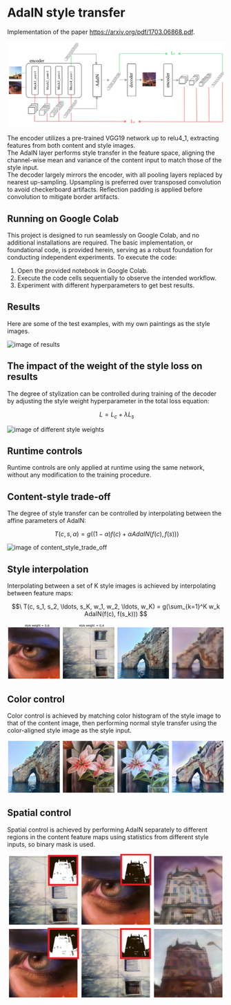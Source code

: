 # AdaIN style transfer

Implementation of the paper https://arxiv.org/pdf/1703.06868.pdf.


![image of style transfer network](https://github.com/sanjarakanovic/Tensorflow_AdaIN_StyleTransfer/blob/main/imgs/style-transfer-net.png)


The encoder utilizes a pre-trained VGG19 network up to relu4_1, extracting features from both content and style images.  
The AdaIN layer performs style transfer in the feature space, aligning the channel-wise mean and variance of the content input to match those of the style input.  
The decoder largely mirrors the encoder, with all pooling layers replaced by nearest up-sampling. Upsampling is preferred over transposed convolution to avoid checkerboard artifacts. Reflection padding is applied before convolution to mitigate border artifacts.


## Running on Google Colab

This project is designed to run seamlessly on Google Colab, and no additional installations are required. The basic implementation, or foundational code, is provided herein, serving as a robust foundation for conducting independent experiments.
To execute the code:

1. Open the provided notebook in Google Colab.
2. Execute the code cells sequentially to observe the intended workflow.
3. Experiment with different hyperparameters to get best results.

## Results
Here are some of the test examples, with my own paintings as the style images. 

![image of results](https://github.com/sanjarakanovic/Tensorflow_AdaIN_StyleTransfer/blob/main/imgs/test.png)

## The impact of the weight of the style loss on results

The degree of stylization can be controlled during training of the decoder by adjusting the style weight hyperparameter in the total loss equation:

$$\ L = L_c + \lambda L_s $$


![image of different style weights](https://github.com/sanjarakanovic/Tensorflow_AdaIN_StyleTransfer/blob/main/imgs/style-weights.png)


## Runtime controls

Runtime controls are only applied at runtime using the same network,
without any modification to the training procedure.

## Content-style trade-off

The degree of style transfer can be controlled by interpolating between the affine parameters of AdaIN:  


$$\ T(c, s, α) = g((1 − α)f(c) + αAdaIN(f(c), f(s)))  $$

![image of content_style_trade_off](https://github.com/sanjarakanovic/Tensorflow_AdaIN_StyleTransfer/blob/main/imgs/trade-off.png)

## Style interpolation

Interpolating between a set of K style images is achieved by interpolating between feature maps:


$$\ T(c, s_1, s_2, \ldots, s_K, w_1, w_2, \ldots, w_K) = g(\sum_{k=1}^K w_k AdaIN(f(c), f(s_k)))  $$

![image of style_interpolation](https://github.com/sanjarakanovic/Tensorflow_AdaIN_StyleTransfer/blob/main/imgs/style-interpolation.png)

## Color control

Color control is achieved by matching color histogram of the style image to that of the content image, then performing normal style transfer using the color-aligned style image as the style input.

![image of color_control](https://github.com/sanjarakanovic/Tensorflow_AdaIN_StyleTransfer/blob/main/imgs/color-control.png)

## Spatial control

Spatial control is achieved by performing AdaIN separately to different regions in the content feature maps using statistics from
different style inputs, so binary mask is used.


![image of spatial_control](https://github.com/sanjarakanovic/Tensorflow_AdaIN_StyleTransfer/blob/main/imgs/spatial-control.png)


